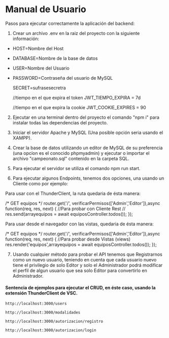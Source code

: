 # Manual de Usuario
Pasos para ejecutar correctamente la aplicación del backend:

1. Crear un archivo .env en la raiz del proyecto con la siguiente información:

* HOST=Nombre del Host
* DATABASE=Nombre de la base de datos
* USER=Nombre del Usuario
* PASSWORD=Contraseña del usuario de MySQL

    SECRET=sufrasesecretra

    //tiempo en el que expira el token
    JWT_TIEMPO_EXPIRA = 7d

    //tiempo en el que expira la cookie
    JWT_COOKIE_EXPIRES = 90

2. Ejecutar en una terminal dentro del proyecto el comando "npm i" para instalar todas las dependencias del proyecto.

3. Iniciar el servidor Apache y MySQL (Una posible opción seria usando el XAMPP).

4. Crear la base de datos utilizando un editor de MySQL de su preferencia (una opcíon es el conocido phpmyadmin) y ejecutar o importar el archivo "campeonato.sql" contenido en la carpeta SQL.

5. Para ejecutar el servidor se utiliza el comando npm run start.

6. Para ejecutar algunos Endpoints, tenemos dos opciones, una usando un Cliente como por ejemplo: 

Para usar con el ThunderClient, la ruta quedaria de ésta manera:

/* GET equipos */
router.get('/', verificarPermisos(['Admin','Editor']),async function(req, res, next) {
  //Para probar con Cliente Rest
  //  res.send(arrayequipos = await equiposController.todos());
});

Para usar desde el navegador con las vistas, quedaria de ésta manera:

/* GET equipos */
router.get('/', verificarPermisos(['Admin','Editor']),async function(req, res, next) {
  //Para probar desde Vistas (views)
  res.render('equipos',arrayequipos = await equiposController.todos());
});

7. Usando cualquier método para probar el API tenemos que Registrarnos como un nuevo usuario, teniendo en cuenta que cada usuario nuevo tiene el privilegio de solo Editor y solo el Administrador podrá modificar el perfil de algun usuario que sea solo Editor para convertirlo en Administrador.

#### Sentencia de ejemplos para ejecutar el CRUD, en éste caso, usando la extensión ThunderClient de VSC.

```
http://localhost:3000/users
``` 

```
http://localhost:3000/modalidades
``` 

```
http://localhost:3000/autorizacion/registro
``` 

```
http://localhost:3000/autorizacion/login
``` 